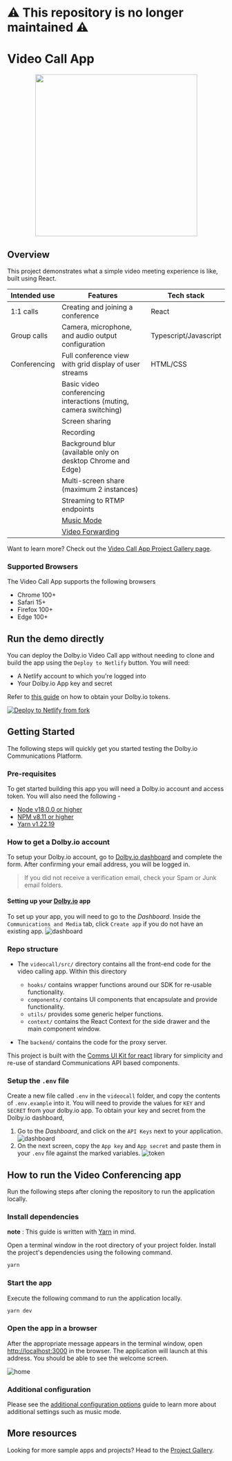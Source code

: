 # :warning: This repository is no longer maintained :warning:

# Video Call App

<p align="center">
  <img src="documentation/assets/banner.jpeg" width="375px" />
</p>

## Overview

This project demonstrates what a simple video meeting experience is like, built using React.

| Intended use | Features                                                                                   | Tech stack            |
| ------------ | ------------------------------------------------------------------------------------------ | --------------------- |
| 1:1 calls    | Creating and joining a conference                                                          | React                 |
| Group calls  | Camera, microphone, and audio output configuration                                         | Typescript/Javascript |
| Conferencing | Full conference view with grid display of user streams                                     | HTML/CSS              |
|              | Basic video conferencing interactions (muting, camera switching)                           |                       |
|              | Screen sharing                                                                             |                       |
|              | Recording                                                                                  |                       |
|              | Background blur (available only on desktop Chrome and Edge)                                |                       |
|              | Multi-screen share (maximum 2 instances)                                                   |                       |
|              | Streaming to RTMP endpoints                                                                |                       |
|              | [Music Mode](https://docs.dolby.io/communications-apis/docs/guides-music-mode)             |                       |
|              | [Video Forwarding](https://docs.dolby.io/communications-apis/docs/guides-video-forwarding) |                       |

Want to learn more? Check out the [Video Call App Project Gallery page](https://dolby.io/project-gallery/video-call-sample-apps/).

### Supported Browsers

The Video Call App supports the following browsers

- Chrome 100+
- Safari 15+
- Firefox 100+
- Edge 100+

## Run the demo directly

You can deploy the Dolby.io Video Call app without needing to clone and build the app using the `Deploy to Netlify` button. You will need:

- A Netlify account to which you're logged into
- Your Dolby.io App key and secret

Refer to [this guide](#how-to-get-a-dolbyio-account) on how to obtain your Dolby.io tokens.

[![Deploy to Netlify from fork](https://www.netlify.com/img/deploy/button.svg)](https://app.netlify.com/start/deploy?repository=https://github.com/dolbyio-samples/comms-app-react-videocall)

## Getting Started

The following steps will quickly get you started testing the Dolby.io Communications Platform.

### Pre-requisites

To get started building this app you will need a Dolby.io account and access token. You will also need the following -

- [Node v18.0.0 or higher](https://nodejs.org/en/download)
- [NPM v8.11 or higher](https://docs.npmjs.com/downloading-and-installing-node-js-and-npm)
- [Yarn v1.22.19](https://classic.yarnpkg.com/lang/en/docs/install/#mac-stable)

### How to get a Dolby.io account

To setup your Dolby.io account, go to [Dolby.io dashboard](https://dashboard.dolby.io) and complete the form. After confirming your email address, you will be logged in.

> If you did not receive a verification email, check your Spam or Junk email folders.

#### Setting up your [Dolby.io](https://dashboard.dolby.io) app

To set up your app, you will need to go to the _Dashboard_. Inside the `Communications and Media` tab, click `Create app` if you do not have an existing app. ![dashboard](documentation/assets/create.png)

### Repo structure

- The `videocall/src/` directory contains all the front-end code for the video calling app. Within this directory

  - `hooks/` contains wrapper functions around our SDK for re-usable functionality.
  - `components/` contains UI components that encapsulate and provide functionality.
  - `utils/` provides some generic helper functions.
  - `context/` contains the React Context for the side drawer and the main component window.

- The `backend/` contains the code for the proxy server.

This project is built with the [Comms UI Kit for react](https://github.com/dolbyio/comms-uikit-react) library for simplicity and re-use of standard Communications API based components.

### Setup the `.env` file

Create a new file called `.env` in the `videocall` folder, and copy the contents of `.env.example` into it.
You will need to provide the values for `KEY` and `SECRET` from your dolby.io app. To obtain your key and secret from the Dolby.io dashboard,

1. Go to the _Dashboard_, and click on the `API Keys` next to your application.
   ![dashboard](documentation/assets/Dashboard.png)
2. On the next screen, copy the `App key` and `App secret` and paste them in your `.env` file against the marked variables.
   ![token](documentation/assets/app_keys.png)

## How to run the Video Conferencing app

Run the following steps after cloning the repository to run the application locally.

### Install dependencies

**note** : This guide is written with [Yarn](https://yarnpkg.com/) in mind.

Open a terminal window in the root directory of your project folder. Install the project's dependencies using the following command.

```bash
yarn
```

### Start the app

Execute the following command to run the application locally.

```bash
yarn dev
```

### Open the app in a browser

After the appropriate message appears in the terminal window, open <http://localhost:3000> in the browser. The application will launch at this address. You should be able to see the welcome screen.

![home](documentation/assets/home.png)

### Additional configuration

Please see the [additional configuration options](additional-configurations.md) guide to learn more about additional settings such as music mode.

## More resources

Looking for more sample apps and projects? Head to the [Project Gallery](https://dolby.io/project-gallery).
